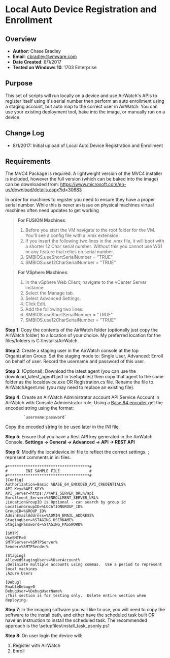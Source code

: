 # Local Auto Device Registration and Enrollment

## Overview
- **Author**: Chase Bradley
- **Email**: cbradley@vmware.com
- **Date Created**: 8/1/2017
- **Tested on Windows 10**: 1703 Enterprise

## Purpose 
This set of scripts will run locally on a device and use AirWatch's APIs to register itself using it's serial number then perform an auto enrollment using a staging account, but auto map to the correct user in AirWatch. You can use your existing deployment tool, bake into the image, or manually run on a device. 

## Change Log
- 8/1/2017: Initial upload of Local Auto Device Registration and Enrollment


## Requirements
The MVC4 Package is required. A lightweight version of the MVC4 installer is included, however the full version (which can be baked into the image) can be downloaded from: https://www.microsoft.com/en-us/download/details.aspx?id=30683

In order for machines to register you need to ensure they have a proper serial number.  While this is never an issue on physical machines virtual machines often need updates to get working

> **For FUSION Machines**:
> 
> 1. Before you start the VM navigate to the root folder for the VM. You'll see a config file with a .vmx extension.
> 1. If you insert the following two lines in the .vmx file, it will boot with a shorter 12 Char serial number. Without this you cannot use WS1 or any feature that relies on serial number.
> 1. SMBIOS.useShortSerialNumber = "TRUE"
> 1. SMBIOS.use12CharSerialNumber = "TRUE" 


> **For VSphere Machines**:
> 
> 1. In the vSphere Web Client, navigate to the vCenter Server instance.
> 1. Select the Manage tab.
> 1. Select Advanced Settings.
> 1. Click Edit.
> 1. Add the following two lines:
> 	1. SMBIOS.useShortSerialNumber = "TRUE"
> 	1. SMBIOS.use12CharSerialNumber = "TRUE" 



**Step 1**: Copy the contents of the AirWatch folder (optionally just copy the AirWatch folder) to a location of your choice.  My preferred location for the files/folders is C:\Installs\AirWatch.

**Step 2**: Create a staging user in the AirWatch console at the top Organization Group.  Set the staging mode to: Single User, Advanced: Enroll on behalf of user.  Record the username and password of this user.

**Step 3**: (Optional): Download the latest agent (you can use the download_latest_agent1.ps1 in \setupfiles\) then copy that agent to the same folder as the localdevice.exe OR Registration.cs file.  Rename the file to AirWatchAgent.msi (you may need to replace an existing file).

**Step 4**: Create an AirWatch Administrator account API Service Account in AirWatch with Console Administrator role.  Using a [Base 64 encoder ](https://www.base64encode.org/) get the encoded string using the format:
		
			`username:password`
		
Copy the encoded string to be used later in the INI file.
		
**Step 5**: Ensure that you have a Rest API key generated in the AirWatch Console.  **Settings -> General -> Advanced -> API -> REST API**
		
**Step 6**: Modify the localdevice.ini file to reflect the correct settings.  ; represent comments in ini files.

	#************************************#
	# 		 INI SAMPLE FILE			 #
	#************************************#
	[Config]
	Authorization=Basic %BASE_64_ENCODED_API_CREDENTIALS%
	API_Key=%API_KEY%
	API_Server=https://%API_SERVER_URL%/api
	Enrollment_Server=%ENROLLMENT_SERVER_URL%
	;LocationGroupID is Optional - can search by group id
	LocationGroupID=%LOCATIONGROUP_ID% 
	GroupID=%GROUP_ID%
	AdminEmailAddress=%ADMIN_EMAIL_ADDRESS%
	StagingUser=%STAGING_USERNAME%
	StagingPassword=%STAGING_PASSWORD%

	[SMTP]
	UseSMTP=0
	SMTPServer=%SMTPServer%
	Sender=%SMTPSender%

	[Staging]
	AllowedStagingUsers=%UserAccount% 
	;Deliniate multiple accounts using commas.  Use a period to represent local machines
	;Azure Users 

	[Debug]
	EnableDebug=0
	DebugUser=%DebugUserName%
	;This section is for testing only.  Delete entire section when deploying.

**Step 7**: In the imaging software you will like to use, you will need to copy the software to the install path, and either have the scheduled task built OR have an instruction to install the scheduled task.  The recommended approach is the \setupfiles\install_task_psonly.ps1

**Step 8**: On user login the device will:
1. Register with AirWatch
1. Enroll
		
